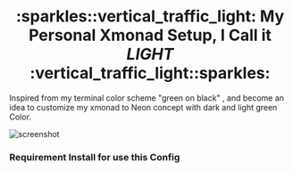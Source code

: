 <h1 align="center">:sparkles::vertical_traffic_light: My Personal Xmonad Setup, I Call it <i >LIGHT</i> :vertical_traffic_light::sparkles:</h1>

Inspired from my terminal color scheme "green on black" , and become an idea to customize my xmonad to Neon concept with dark and light green Color.

![screenshot](https://github.com/steven887/dotfiles/blob/main/xmonad-setup/Light/screenshot/ezgif-2-5221d570ec7a.gif)



### Requirement Install for use this Config ###
